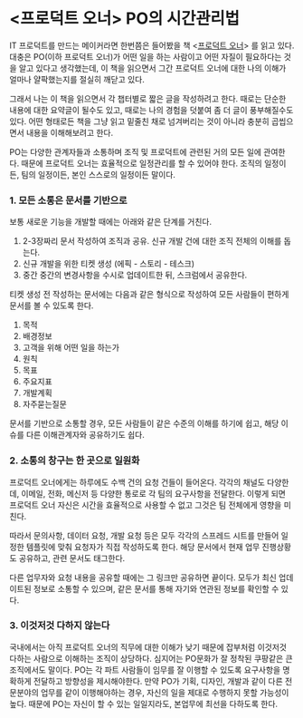 # <프로덕트 오너> PO의 시간관리법

IT 프로덕트를 만드는 메이커라면 한번쯤은 들어봤을 책 <[프로덕트 오너](http://www.yes24.com/Product/Goods/95999726)> 를 읽고 있다. 대충은 PO(이하 프로덕트 오너)가 어떤 일을 하는 사람이고 어떤 자질이 필요하다는 것을 알고 있다고 생각했는데, 이 책을 읽으면서 그간 프로덕트 오너에 대한 나의 이해가 얼마나 얄팍했는지를 절실히 깨닫고 있다.

그래서 나는 이 책을 읽으면서 각 챕터별로 짧은 글을 작성하려고 한다. 때로는 단순한 내용에 대한 요약글이 될수도 있고, 때로는 나의 경험을 덧붙여 좀 더 글이 풍부해질수도 있다. 어떤 형태로든 책을 그냥 읽고 밑줄친 채로 넘겨버리는 것이 아니라 충분히 곱씹으면서 내용을 이해해보려고 한다.



PO는 다양한 관계자들과 소통하며 조직 및 프로덕트에 관련된 거의 모든 일에 관여한다. 때문에 프로덕트 오너는 효율적으로 일정관리를 할 수 있어야 한다. 조직의 일정이든, 팀의 일정이든, 본인 스스로의 일정이든 말이다.

### 1. 모든 소통은 문서를 기반으로

보통 새로운 기능을 개발할 때에는 아래와 같은 단계를 거친다.

1. 2-3장짜리 문서 작성하여 조직과 공유. 신규 개발 건에 대한 조직 전체의 이해를 돕는다.
2. 신규 개발을 위한 티켓 생성 (에픽 - 스토리 - 테스크)
3. 중간 중간의 변경사항을 수시로 업데이트한 뒤, 스크럼에서 공유한다.

티켓 생성 전 작성하는 문서에는 다음과 같은 형식으로 작성하여 모든 사람들이 편하게 문서를 볼 수 있도록 한다.

1. 목적
2. 배경정보
3. 고객을 위해 어떤 일을 하는가
4. 원칙
5. 목표
6. 주요지표
7. 개발계획
8. 자주묻는질문

문서를 기반으로 소통할 경우, 모든 사람들이 같은 수준의 이해를 하기에 쉽고, 해당 이슈를 다른 이해관계자와 공유하기도 쉽다.

### 2. 소통의 창구는 한 곳으로 일원화

프로덕트 오너에게는 하루에도 수백 건의 요청 건들이 들어온다. 각각의 채널도 다양한데, 이메일, 전화, 메신저 등 다양한 통로로 각 팀의 요구사항을 전달한다. 이렇게 되면 프로덕트 오너 자신은 시간을 효율적으로 사용할 수 없고 그것은 팀 전체에게 영향을 미친다.

따라서 문의사항, 데이터 요청, 개발 요청 등은 모두 각각의 스프레드 시트를 만들어 일정한 템플릿에 맞춰 요청자가 직접 작성하도록 한다. 해당 문서에서 현재 업무 진행상황도 공유하고, 관련 문서도 태그한다.

다른 업무자와 요청 내용을 공유할 때에는 그 링크만 공유하면 끝이다. 모두가 최신 업데이트된 정보로 소통할 수 있으며, 같은 문서를 통해 자기와 연관된 정보를 확인할 수 있다.

### 3. 이것저것 다하지 않는다

국내에서는 아직 프로덕트 오너의 직무에 대한 이해가 낮기 때문에 잡부처럼 이것저것 다하는 사람으로 이해하는 조직이 상당하다. 심지어는 PO문화가 잘 정착된 쿠팡같은 큰 조직에서도 말이다. PO는 각 파트 사람들이 임무를 잘 이행할 수 있도록 요구사항을 명확하게 전달하고 방향성을 제시해야한다. 만약 PO가 기획, 디자인, 개발과 같이 다른 전문분야의 업무를 같이 이행해야하는 경우, 자신의 일을 제대로 수행하지 못할 가능성이 높다. 때문에 PO는 자신이 할 수 있는 일일지라도, 본업무에 최선을 다하도록 한다.
